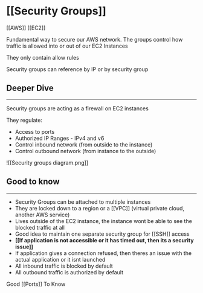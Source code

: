 # [[Security Groups]]

[[AWS]] [[EC2]]

Fundamental way to secure our AWS network. The groups control how traffic is allowed into or out of our EC2 Instances

They only contain allow rules

Security groups can reference by IP or by security group

## Deeper Dive
---
Security groups are acting as a firewall on EC2 instances

They regulate:
- Access to ports
- Authorized IP Ranges - IPv4 and v6
- Control inbound network (from outside to the instance)
- Control outbound network (from instance to the outside)

![[Security groups diagram.png]]

## Good to know
---
- Security Groups can be attached to multiple instances
- They are locked  down to a region or a [[VPC]] (virtual private cloud, another AWS service)
- Lives outside of the EC2 instance, the instance wont be able to see the blocked traffic at all
- Good idea to maintain one separate security group for [[SSH]] access
- **[[If application is not accessible or it has timed out, then its a security issue]]**
- If application gives a connection refused, then theres an issue with the actual application or it isnt launched
- All inbound traffic is blocked by default
- All outbound traffic is authorized by default

Good [[Ports]] To Know
